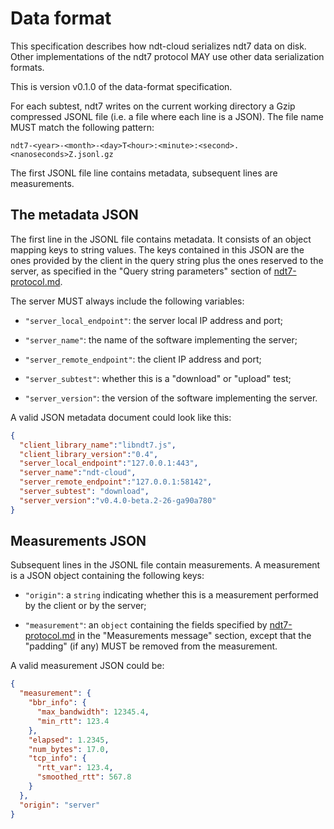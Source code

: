 # Data format

This specification describes how ndt-cloud serializes ndt7 data
on disk. Other implementations of the ndt7 protocol MAY use other
data serialization formats.

This is version v0.1.0 of the data-format specification.

For each subtest, ndt7 writes on the current working directory a Gzip
compressed JSONL file (i.e. a file where each line is a JSON). The file
name MUST match the following pattern:

```
ndt7-<year>-<month>-<day>T<hour>:<minute>:<second>.<nanoseconds>Z.jsonl.gz
```

The first JSONL file line contains metadata, subsequent lines are measurements.

## The metadata JSON

The first line in the JSONL file contains metadata. It consists of
an object mapping keys to string values. The keys contained in this
JSON are the ones provided by the client in the query string plus
the ones reserved to the server, as specified in the "Query string
parameters" section of [ndt7-protocol.md](ndt7-protocol.md).

The server MUST always include the following variables:

- `"server_local_endpoint"`: the server local IP address and port;

- `"server_name"`: the name of the software implementing the server;

- `"server_remote_endpoint"`: the client IP address and port;

- `"server_subtest"`: whether this is a "download" or "upload" test;

- `"server_version"`: the version of the software implementing the server.

A valid JSON metadata document could look like this:

```JSON
{
  "client_library_name":"libndt7.js",
  "client_library_version":"0.4",
  "server_local_endpoint":"127.0.0.1:443",
  "server_name":"ndt-cloud",
  "server_remote_endpoint":"127.0.0.1:58142",
  "server_subtest": "download",
  "server_version":"v0.4.0-beta.2-26-ga90a780"
}
```

## Measurements JSON

Subsequent lines in the JSONL file contain measurements. A measurement is a
JSON object containing the following keys:

- `"origin"`: a `string` indicating whether this is a measurement performed
  by the client or by the server;

- `"measurement"`: an `object` containing the fields specified by
  [ndt7-protocol.md](ndt7-protocol.md) in the "Measurements message" section,
  except that the "padding" (if any) MUST be removed from the measurement.

A valid measurement JSON could be:

```JSON
{
  "measurement": {
    "bbr_info": {
      "max_bandwidth": 12345.4,
      "min_rtt": 123.4
    },
    "elapsed": 1.2345,
    "num_bytes": 17.0,
    "tcp_info": {
      "rtt_var": 123.4,
      "smoothed_rtt": 567.8
    }
  },
  "origin": "server"
}
```
